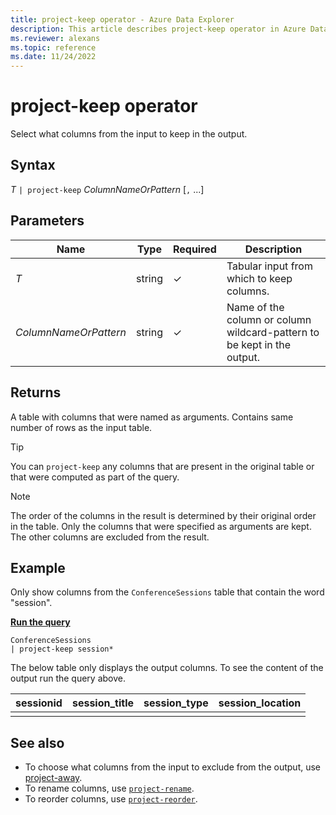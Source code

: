 ```yaml
---
title: project-keep operator - Azure Data Explorer
description: This article describes project-keep operator in Azure Data Explorer.
ms.reviewer: alexans
ms.topic: reference
ms.date: 11/24/2022
---
```

# project-keep operator

Select what columns from the input to keep in the output.

## Syntax

*T* `| project-keep` *ColumnNameOrPattern* [`,` ...]

## Parameters

| Name | Type | Required | Description |
|--|--|--|--|
| *T* | string | &check; | Tabular input from which to keep columns.|
| *ColumnNameOrPattern* | string | &check; | Name of the column or column wildcard-pattern to be kept in the output.|

## Returns

A table with columns that were named as arguments. Contains same number of rows as the input table.

> [!TIP]
> You can `project-keep` any columns that are present in the original table or that were computed as part of the query.

> [!NOTE]
> The order of the columns in the result is determined by their original order in the table. Only the columns that were specified as arguments are kept. The other columns are excluded from the result.

## Example

Only show columns from the `ConferenceSessions` table that contain the word "session".

[**Run the query**](https://dataexplorer.azure.com/clusters/help/databases/Samples?query=H4sIAAAAAAAAA3POz0tLLUrNS04NTi0uzszPK+blqlEoKMrPSk0u0c1OTS1QKIZIaAEAWs65FysAAAA=)

```kusto
ConferenceSessions
| project-keep session*
```

The below table only displays the output columns. To see the content of the output run the query above.

|sessionid| session_title| session_type| session_location|
|--|--|--|--|
||||

## See also

* To choose what columns from the input to exclude from the output, use [project-away](projectawayoperator.md).
* To rename columns, use [`project-rename`](projectrenameoperator.md).
* To reorder columns, use [`project-reorder`](projectreorderoperator.md).
